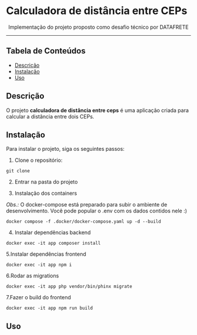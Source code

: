 # Calculadora de distância entre CEPs
<p align="center">Implementação do projeto proposto como desafio técnico por DATAFRETE</p>

---

## Tabela de Conteúdos

- [Descrição](#descrição)
- [Instalação](#instalação)
- [Uso](#uso)

## Descrição
O projeto **calculadora de distância  entre ceps** é uma aplicação criada para calcular a distância entre dois CEPs.

## Instalação
Para instalar o projeto, siga os seguintes passos:

1. Clone o repositório:
```
git clone 
```
2. Entrar na pasta do projeto

3. Instalação dos containers

*Obs.:* O docker-compose está preparado para subir o ambiente de desenvolvimento.
    Você pode popular o .env com os dados contidos nele :)
```
docker compose -f .docker/docker-compose.yaml up -d --build
```
4. Instalar dependências backend
```
docker exec -it app composer install
```
5.Instalar dependências frontend
```
docker exec -it app npm i
```
6.Rodar as migrations
```
docker exec -it app php vendor/bin/phinx migrate
```
7.Fazer o build do frontend
```
docker exec -it app npm run build
```
## Uso
